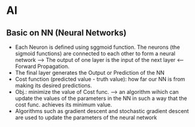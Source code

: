 # AI



## Basic on NN (Neural Networks)
- Each Neuron is defined using sggmoid function. The neurons (the sigmoid functions) are connected to each other to form a neural network --> The output of one layer is the input of the next layer <-- Forward Propagation.
- The final layer generates the Output or Prediction of the NN 
- Cost function (predicted value - truth value): how far our NN is from making its desired predictions.
- Obj.: minimize the value of Cost func. --> an algorithm wihich can update the values of the parameters in the NN in such a way that the cost func. achieves its minimum value.
- Algorithms such as gradient descent and stochastic gradient descent are used to update the parameters of the neural network